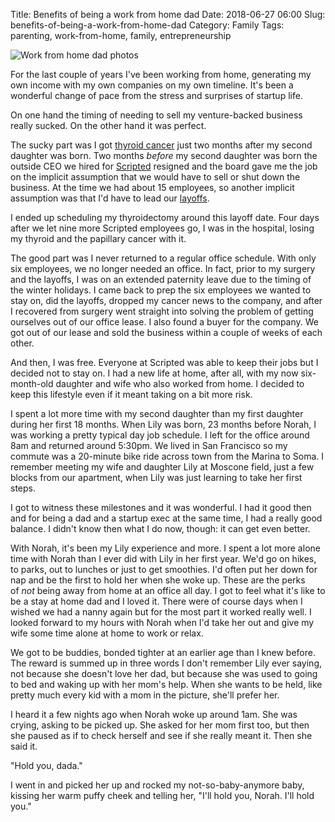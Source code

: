 Title: Benefits of being a work from home dad
Date: 2018-06-27 06:00
Slug: benefits-of-being-a-work-from-home-dad
Category: Family
Tags: parenting, work-from-home, family, entrepreneurship

![Work from home dad photos]({static}/images/unadjustednonraw_thumb_4f4.jpg)

For the last couple of years I've been working from home, generating my own income with my own companies on my own timeline. It's been a wonderful change of pace from the stress and surprises of startup life.

On one hand the timing of needing to sell my venture-backed business really sucked. On the other hand it was perfect.

The sucky part was I got [thyroid cancer](https://themighty.com/2018/01/my-papillary-thyroid-cancer-story/) just two months after my second daughter was born. Two months *before* my second daughter was born the outside CEO we hired for [Scripted](https://www.scripted.com/) resigned and the board gave me the job on the implicit assumption that we would have to sell or shut down the business. At the time we had about 15 employees, so another implicit assumption was that I'd have to lead our [layoffs](https://medium.com/@rbucks/the-story-behind-our-layoffs-699c2d2eea53).

I ended up scheduling my thyroidectomy around this layoff date. Four days after we let nine more Scripted employees go, I was in the hospital, losing my thyroid and the papillary cancer with it.

The good part was I never returned to a regular office schedule. With only six employees, we no longer needed an office. In fact, prior to my surgery and the layoffs, I was on an extended paternity leave due to the timing of the winter holidays. I came back to prep the six employees we wanted to stay on, did the layoffs, dropped my cancer news to the company, and after I recovered from surgery went straight into solving the problem of getting ourselves out of our office lease. I also found a buyer for the company. We got out of our lease and sold the business within a couple of weeks of each other.

And then, I was free. Everyone at Scripted was able to keep their jobs but I decided not to stay on. I had a new life at home, after all, with my now six-month-old daughter and wife who also worked from home. I decided to keep this lifestyle even if it meant taking on a bit more risk.

I spent a lot more time with my second daughter than my first daughter during her first 18 months. When Lily was born, 23 months before Norah, I was working a pretty typical day job schedule. I left for the office around 8am and returned around 5:30pm. We lived in San Francisco so my commute was a 20-minute bike ride across town from the Marina to Soma. I remember meeting my wife and daughter Lily at Moscone field, just a few blocks from our apartment, when Lily was just learning to take her first steps.

I got to witness these milestones and it was wonderful. I had it good then and for being a dad and a startup exec at the same time, I had a really good balance. I didn't know then what I do now, though: it can get even better.

With Norah, it's been my Lily experience and more. I spent a lot more alone time with Norah than I ever did with Lily in her first year. We'd go on hikes, to parks, out to lunches or just to get smoothies. I'd often put her down for nap and be the first to hold her when she woke up. These are the perks of *not* being away from home at an office all day. I got to feel what it's like to be a stay at home dad and I loved it. There were of course days when I wished we had a nanny again but for the most part it worked really well. I looked forward to my hours with Norah when I'd take her out and give my wife some time alone at home to work or relax.

We got to be buddies, bonded tighter at an earlier age than I knew before. The reward is summed up in three words I don't remember Lily ever saying, not because she doesn't love her dad, but because she was used to going to bed and waking up with her mom's help. When she wants to be held, like pretty much every kid with a mom in the picture, she'll prefer her.

I heard it a few nights ago when Norah woke up around 1am. She was crying, asking to be picked up. She asked for her mom first too, but then she paused as if to check herself and see if she really meant it. Then she said it.

"Hold you, dada."

I went in and picked her up and rocked my not-so-baby-anymore baby, kissing her warm puffy cheek and telling her, "I'll hold you, Norah. I'll hold you."